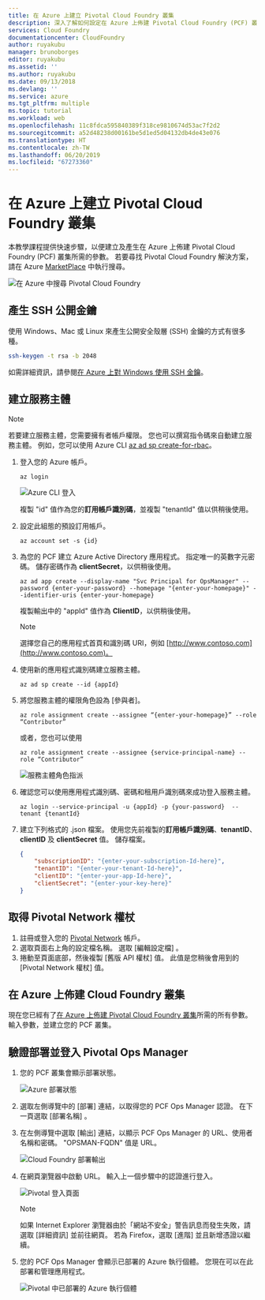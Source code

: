 ```yaml
---
title: 在 Azure 上建立 Pivotal Cloud Foundry 叢集
description: 深入了解如何設定在 Azure 上佈建 Pivotal Cloud Foundry (PCF) 叢集所需的參數
services: Cloud Foundry
documentationcenter: CloudFoundry
author: ruyakubu
manager: brunoborges
editor: ruyakubu
ms.assetid: ''
ms.author: ruyakubu
ms.date: 09/13/2018
ms.devlang: ''
ms.service: azure
ms.tgt_pltfrm: multiple
ms.topic: tutorial
ms.workload: web
ms.openlocfilehash: 11c8fdca595840389f318ce9810674d53ac7f2d2
ms.sourcegitcommit: a52d48238d00161be5d1ed5d04132db4de43e076
ms.translationtype: HT
ms.contentlocale: zh-TW
ms.lasthandoff: 06/20/2019
ms.locfileid: "67273360"
---
```

# <a name="create-a-pivotal-cloud-foundry-cluster-on-azure"></a>在 Azure 上建立 Pivotal Cloud Foundry 叢集

本教學課程提供快速步驟，以便建立及產生在 Azure 上佈建 Pivotal Cloud Foundry (PCF) 叢集所需的參數。 若要尋找 Pivotal Cloud Foundry 解決方案，請在 Azure [MarketPlace](https://azuremarketplace.microsoft.com/marketplace/apps/pivotal.pivotal-cloud-foundry) 中執行搜尋。

![在 Azure 中搜尋 Pivotal Cloud Foundry](media/deploy/pcf-marketplace.png)


## <a name="generate-an-ssh-public-key"></a>產生 SSH 公開金鑰

使用 Windows、Mac 或 Linux 來產生公開安全殼層 (SSH) 金鑰的方式有很多種。

```Bash
ssh-keygen -t rsa -b 2048
```

如需詳細資訊，請參閱[在 Azure 上對 Windows 使用 SSH 金鑰](https://docs.microsoft.com/azure/virtual-machines/linux/ssh-from-windows)。

## <a name="create-a-service-principal"></a>建立服務主體

> [!NOTE]
>
> 若要建立服務主體，您需要擁有者帳戶權限。 您也可以撰寫指令碼來自動建立服務主體。 例如，您可以使用 Azure CLI [az ad sp create-for-rbac](https://docs.microsoft.com/cli/azure/ad/sp?view=azure-cli-latest)。

1. 登入您的 Azure 帳戶。

    `az login`

    ![Azure CLI 登入](media/deploy/az-login-output.png )
 
    複製 "id" 值作為您的**訂用帳戶識別碼**，並複製 "tenantId" 值以供稍後使用。

2. 設定此組態的預設訂用帳戶。

    `az account set -s {id}`

3. 為您的 PCF 建立 Azure Active Directory 應用程式。 指定唯一的英數字元密碼。 儲存密碼作為 **clientSecret**，以供稍後使用。

    `az ad app create --display-name "Svc Principal for OpsManager" --password {enter-your-password} --homepage "{enter-your-homepage}" --identifier-uris {enter-your-homepage}`

    複製輸出中的 "appId" 值作為 **ClientID**，以供稍後使用。

    > [!NOTE]
    >
    > 選擇您自己的應用程式首頁和識別碼 URI，例如 [http://www.contoso.com](http://www.contoso.com)。

4. 使用新的應用程式識別碼建立服務主體。

    `az ad sp create --id {appId}`

5. 將您服務主體的權限角色設為 [參與者]。

    `az role assignment create --assignee “{enter-your-homepage}” --role “Contributor”`

    或者，您也可以使用

    `az role assignment create --assignee {service-principal-name} --role “Contributor”`

    ![服務主體角色指派](media/deploy/svc-princ.png )

6. 確認您可以使用應用程式識別碼、密碼和租用戶識別碼來成功登入服務主體。

    `az login --service-principal -u {appId} -p {your-password}  --tenant {tenantId}`

7. 建立下列格式的 .json 檔案。 使用您先前複製的**訂用帳戶識別碼**、**tenantID**、**clientID** 及 **clientSecret** 值。 儲存檔案。

    ```json
    {
        "subscriptionID": "{enter-your-subscription-Id-here}",
        "tenantID": "{enter-your-tenant-Id-here}",
        "clientID": "{enter-your-app-Id-here}",
        "clientSecret": "{enter-your-key-here}"
    }
    ```

## <a name="get-the-pivotal-network-token"></a>取得 Pivotal Network 權杖

1. 註冊或登入您的 [Pivotal Network](https://network.pivotal.io) 帳戶。
2. 選取頁面右上角的設定檔名稱。 選取 [編輯設定檔]  。
3. 捲動至頁面底部，然後複製 [舊版 API 權杖]  值。 此值是您稍後會用到的 [Pivotal Network 權杖]  值。

## <a name="provision-your-cloud-foundry-cluster-on-azure"></a>在 Azure 上佈建 Cloud Foundry 叢集

現在您已經有了[在 Azure 上佈建 Pivotal Cloud Foundry 叢集](https://azuremarketplace.microsoft.com/marketplace/apps/pivotal.pivotal-cloud-foundry)所需的所有參數。
輸入參數，並建立您的 PCF 叢集。

## <a name="verify-the-deployment-and-sign-in-to-the-pivotal-ops-manager"></a>驗證部署並登入 Pivotal Ops Manager

1. 您的 PCF 叢集會顯示部署狀態。

    ![Azure 部署狀態](media/deploy/deployment.png )

2. 選取左側導覽中的 [部署]  連結，以取得您的 PCF Ops Manager 認證。 在下一頁選取 [部署名稱]  。
3. 在左側導覽中選取 [輸出]  連結，以顯示 PCF Ops Manager 的 URL、使用者名稱和密碼。 "OPSMAN-FQDN" 值是 URL。
 
    ![Cloud Foundry 部署輸出](media/deploy/deploy-outputs.png )
 
4. 在網頁瀏覽器中啟動 URL。 輸入上一個步驟中的認證進行登入。

    ![Pivotal 登入頁面](media/deploy/pivotal-login.png )
         
    > [!NOTE]
    >
    > 如果 Internet Explorer 瀏覽器由於「網站不安全」警告訊息而發生失敗，請選取 [詳細資訊]  並前往網頁。 若為 Firefox，選取 [進階]  並且新增憑證以繼續。

5. 您的 PCF Ops Manager 會顯示已部署的 Azure 執行個體。 您現在可以在此部署和管理應用程式。
               
    ![Pivotal 中已部署的 Azure 執行個體](media/deploy/ops-mgr.png )
 

